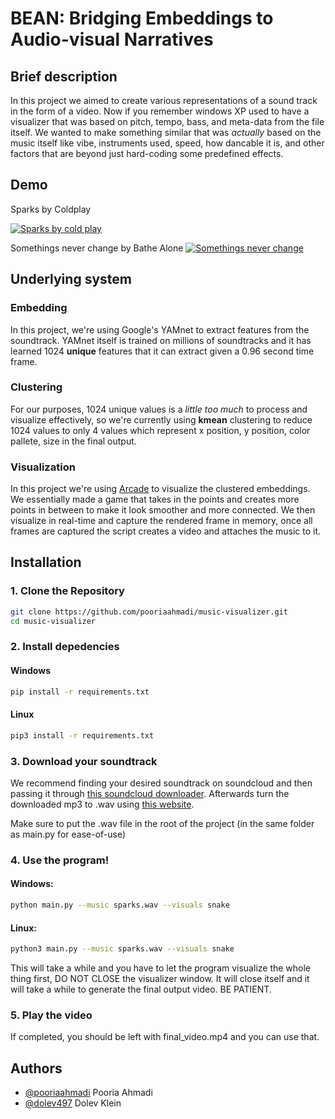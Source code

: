 
# BEAN: Bridging Embeddings to Audio-visual Narratives 

## Brief description
In this project we aimed to create various representations of a sound track in the form of a video. Now if you remember windows XP used to have a visualizer that was based on pitch, tempo, bass, and meta-data from the file itself. We wanted to make something similar that was *actually* based on the music itself like vibe, instruments used, speed, how dancable it is, and other factors that are beyond just hard-coding some predefined effects.
## Demo

Sparks by Coldplay

[![Sparks by cold play](https://markdown-videos-api.jorgenkh.no/url?url=https%3A%2F%2Fyoutu.be%2FLzERy-Q9DaA)](https://youtu.be/LzERy-Q9DaA)

Somethings never change by Bathe Alone
[![Somethings never change](https://markdown-videos-api.jorgenkh.no/url?url=https%3A%2F%2Fyoutube.com%2Fshorts%2FkirL0AiGYDM%3Fsi%3DKhOLrt23l-EOuzsC)](https://youtube.com/shorts/kirL0AiGYDM?si=KhOLrt23l-EOuzsC)
## Underlying system
### Embedding
In this project, we're using Google's YAMnet to extract features from the soundtrack. YAMnet itself is trained on millions of soundtracks and it has learned 1024 **unique** features that it can extract given a 0.96 second time frame.
### Clustering
For our purposes, 1024 unique values is a *little too much* to process and visualize effectively, so we're currently using **kmean** clustering to reduce 1024 values to only 4 values which represent x position, y position, color pallete, size in the final output.
### Visualization
In this project we're using [Arcade](https://github.com/pythonarcade/arcade) to visualize the clustered embeddings. We essentially made a game that takes in the points and creates more points in between to make it look smoother and more connected. We then visualize in real-time and capture the rendered frame in memory, once all frames are captured the script creates a video and attaches the music to it.
## Installation

### 1. Clone the Repository
```bash
git clone https://github.com/pooriaahmadi/music-visualizer.git
cd music-visualizer
```

### 2. Install depedencies
#### Windows
```bash
pip install -r requirements.txt
```
#### Linux
```bash
pip3 install -r requirements.txt
```

### 3. Download your soundtrack
We recommend finding your desired soundtrack on soundcloud and then passing it through [this soundcloud downloader](https://clouddownloader.net). Afterwards turn the downloaded mp3 to .wav using [this website](https:?/cloudconvert.com/mp3-to-wav).

Make sure to put the .wav file in the root of the project (in the same folder as main.py for ease-of-use)

### 4. Use the program!

#### Windows:
```bash
python main.py --music sparks.wav --visuals snake
```

#### Linux:
```bash
python3 main.py --music sparks.wav --visuals snake
```

This will take a while and you have to let the program visualize the whole thing first, DO NOT CLOSE the visualizer window. It will close itself and it will take a while to generate the final output video. BE PATIENT.

### 5. Play the video
If completed, you should be left with final_video.mp4 and you can use that.
## Authors

- [@pooriaahmadi](https://www.github.com/pooriaahmadi) Pooria Ahmadi
- [@dolev497](https://github.com/Dolev497) Dolev Klein
